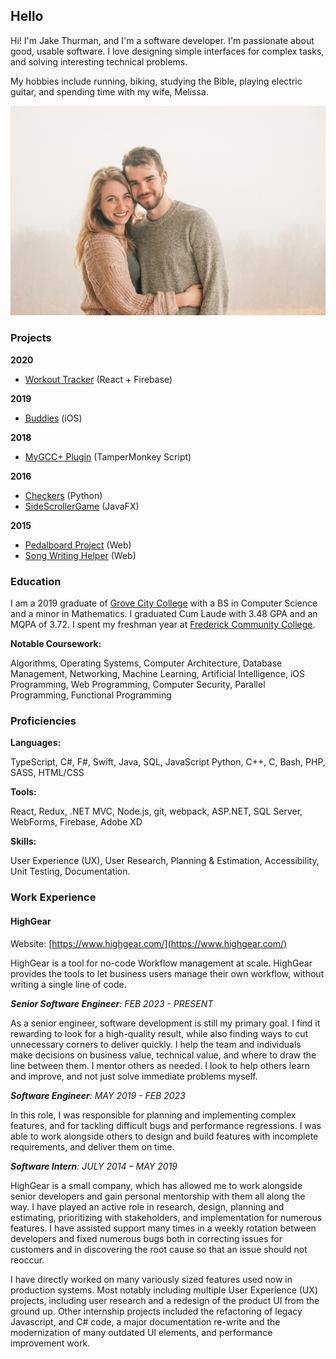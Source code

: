 ## Hello

Hi! I'm Jake Thurman, and I'm a software developer.
I'm passionate about good, usable software.
I love designing simple interfaces for complex tasks, and solving interesting technical problems.

My hobbies include running, biking, studying the Bible, playing electric guitar, and spending time with my wife, Melissa.

![Photo of Jake and Melissa](./images/withmelissa.jpg)


### Projects

<div class="grid-children" data-markdown="1">

<div data-markdown="1">

**2020**

- [Workout Tracker](./site/workoutTracker.html) (React + Firebase)

</div>
<div data-markdown="1">

**2019**

- [Buddies](./site/buddiesIOSProject.html) (iOS)

</div>
<div data-markdown="1">

**2018**

- [MyGCC+ Plugin](./site/mygccPlusProject.html) (TamperMonkey Script)

</div>
<div data-markdown="1">

**2016**

- [Checkers](./site/checkersProject.html) (Python)
- [SideScrollerGame](./site/sideScrollerGame.html) (JavaFX)

</div>
<div data-markdown="1">

**2015**

- [Pedalboard Project](./site/pedalboardProject.html) (Web)
- [Song Writing Helper](./site/rhymerProject.html) (Web)

</div>
</div>

### Education

I am a 2019 graduate of [Grove City College](http://www.gcc.edu) with a BS in Computer Science and a minor in Mathematics. 
I graduated Cum Laude with 3.48 GPA and an MQPA of 3.72.
I spent my freshman year at [Frederick Community College](https://www.frederick.edu).

**Notable Coursework:**

Algorithms, Operating Systems, Computer Architecture, 
Database Management, Networking, Machine Learning, 
Artificial Intelligence, iOS Programming, Web Programming, 
Computer Security, Parallel Programming, Functional Programming

### Proficiencies

**Languages:**

TypeScript, C#, F#, Swift, Java, SQL, JavaScript
Python, C++, C, Bash, PHP, SASS, HTML/CSS

**Tools:**

React, Redux, .NET MVC, Node.js, git, webpack, ASP.NET,
SQL Server, WebForms, Firebase, Adobe XD

**Skills:**

User Experience (UX), User Research, Planning & Estimation, 
Accessibility, Unit Testing, Documentation.


### Work Experience

#### HighGear

Website: [https://www.highgear.com/](https://www.highgear.com/)

HighGear is a tool for no-code Workflow management at scale.
HighGear provides the tools to let business users manage their own workflow, without writing a single line of code.


_**Senior Software Engineer**: FEB 2023 - PRESENT_ 

As a senior engineer, software development is still my primary goal.
I find it rewarding to look for a high-quality result, while also finding ways to cut unnecessary corners to deliver quickly.
I help the team and individuals make decisions on business value, technical value, and where to draw the line between them.
I mentor others as needed.
I look to help others learn and improve, and not just solve immediate problems myself.


_**Software Engineer**: MAY 2019 - FEB 2023_

In this role, I was responsible for planning and implementing complex features, and for tackling difficult bugs and performance regressions. 
I was able to work alongside others to design and build features with incomplete requirements, and deliver them on time.


_**Software Intern**: JULY 2014 – MAY 2019_

HighGear is a small company, which has allowed me to work alongside senior developers and gain personal mentorship with them all along the way.
I have played an active role in research, design, planning and estimating, prioritizing with stakeholders, and implementation for numerous features.
I have assisted support many times in a weekly rotation between developers and fixed numerous bugs both in correcting issues for customers and in discovering the root cause so that an issue should not reoccur. 

I have directly worked on many variously sized features used now in production systems. Most notably including multiple User Experience (UX) projects, including user research and a redesign of the product UI from the ground up. Other internship projects included the refactoring of legacy Javascript, and C# code, a major documentation re-write and the modernization of many outdated UI elements, and performance improvement work.


